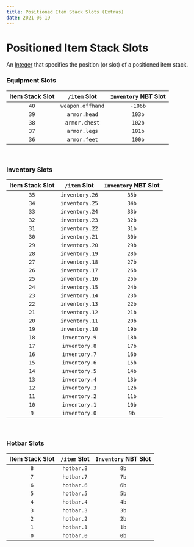 ```yaml
---
title: Positioned Item Stack Slots (Extras)
date: 2021-06-19
---
```


# Positioned Item Stack Slots

An [Integer](../../types/data_types/integer.md) that specifies the position (or slot) of a positioned item stack.

### Equipment Slots

  Item Stack Slot  |  `/item` Slot     |  `Inventory` NBT Slot  
:-----------------:|:-----------------:|:-----------------------:
  `40`             |  `weapon.offhand` |  `-106b`
  `39`             |  `armor.head`     |  `103b`
  `38`             |  `armor.chest`    |  `102b`
  `37`             |  `armor.legs`     |  `101b`
  `36`             |  `armor.feet`     |  `100b`

<br>

### Inventory Slots

  Item Stack Slot  |  `/item` Slot     |  `Inventory` NBT Slot  
:-----------------:|:-----------------:|:-----------------------:
  `35`             |  `inventory.26`   |  `35b`
  `34`             |  `inventory.25`   |  `34b`
  `33`             |  `inventory.24`   |  `33b`
  `32`             |  `inventory.23`   |  `32b`
  `31`             |  `inventory.22`   |  `31b`
  `30`             |  `inventory.21`   |  `30b`
  `29`             |  `inventory.20`   |  `29b`
  `28`             |  `inventory.19`   |  `28b`
  `27`             |  `inventory.18`   |  `27b`
  `26`             |  `inventory.17`   |  `26b`
  `25`             |  `inventory.16`   |  `25b`
  `24`             |  `inventory.15`   |  `24b`
  `23`             |  `inventory.14`   |  `23b`
  `22`             |  `inventory.13`   |  `22b`
  `21`             |  `inventory.12`   |  `21b`
  `20`             |  `inventory.11`   |  `20b`
  `19`             |  `inventory.10`   |  `19b`
  `18`             |  `inventory.9`    |  `18b`
  `17`             |  `inventory.8`    |  `17b`
  `16`             |  `inventory.7`    |  `16b`
  `15`             |  `inventory.6`    |  `15b`
  `14`             |  `inventory.5`    |  `14b`
  `13`             |  `inventory.4`    |  `13b`
  `12`             |  `inventory.3`    |  `12b`
  `11`             |  `inventory.2`    |  `11b`
  `10`             |  `inventory.1`    |  `10b`
  `9`              |  `inventory.0`    |  `9b`

<br>

### Hotbar Slots

  Item Stack Slot  |  `/item` Slot     |  `Inventory` NBT Slot  
:-----------------:|:-----------------:|:-----------------------:
  `8`              |  `hotbar.8`       |  `8b`
  `7`              |  `hotbar.7`       |  `7b`
  `6`              |  `hotbar.6`       |  `6b`
  `5`              |  `hotbar.5`       |  `5b`
  `4`              |  `hotbar.4`       |  `4b`
  `3`              |  `hotbar.3`       |  `3b`
  `2`              |  `hotbar.2`       |  `2b`
  `1`              |  `hotbar.1`       |  `1b`
  `0`              |  `hotbar.0`       |  `0b`

